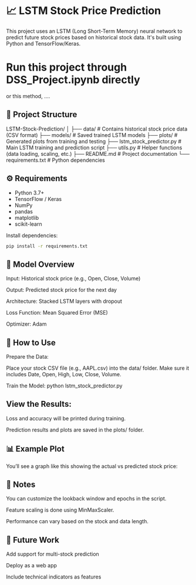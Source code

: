 # 📈 LSTM Stock Price Prediction

This project uses an LSTM (Long Short-Term Memory) neural network to predict future stock prices based on historical stock data. It's built using Python and TensorFlow/Keras.

# Run this project through DSS_Project.ipynb directly




or this method, ....

## 📁 Project Structure

LSTM-Stock-Prediction/
│
├── data/ # Contains historical stock price data (CSV format)
├── models/ # Saved trained LSTM models
├── plots/ # Generated plots from training and testing
├── lstm_stock_predictor.py # Main LSTM training and prediction script
├── utils.py # Helper functions (data loading, scaling, etc.)
├── README.md # Project documentation
└── requirements.txt # Python dependencies


## ⚙️ Requirements

- Python 3.7+
- TensorFlow / Keras
- NumPy
- pandas
- matplotlib
- scikit-learn

Install dependencies:

```bash
pip install -r requirements.txt
```

## 🧠 Model Overview
Input: Historical stock price (e.g., Open, Close, Volume)

Output: Predicted stock price for the next day

Architecture: Stacked LSTM layers with dropout

Loss Function: Mean Squared Error (MSE)

Optimizer: Adam

## 🚀 How to Use
Prepare the Data:

Place your stock CSV file (e.g., AAPL.csv) into the data/ folder. Make sure it includes Date, Open, High, Low, Close, Volume.

Train the Model:
python lstm_stock_predictor.py

## View the Results:

Loss and accuracy will be printed during training.

Prediction results and plots are saved in the plots/ folder.

## 📊 Example Plot
You’ll see a graph like this showing the actual vs predicted stock price:


## 📌 Notes
You can customize the lookback window and epochs in the script.

Feature scaling is done using MinMaxScaler.

Performance can vary based on the stock and data length.

## 🧠 Future Work
Add support for multi-stock prediction

Deploy as a web app

Include technical indicators as features
